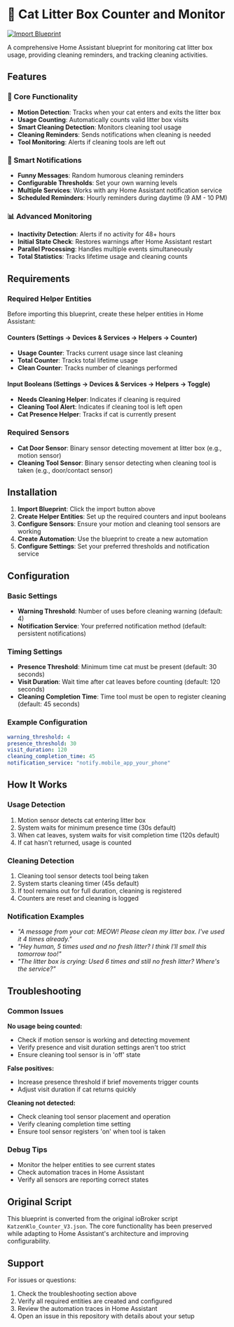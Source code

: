 # 🐾 Cat Litter Box Counter and Monitor

[![Import Blueprint](https://my.home-assistant.io/badges/blueprint_import.svg)](https://my.home-assistant.io/redirect/blueprint_import/?blueprint_url=https%3A//raw.githubusercontent.com/n3roGit/HomeAssistant/main/CatShitCounter/CatShitCounter.yaml)

A comprehensive Home Assistant blueprint for monitoring cat litter box usage, providing cleaning reminders, and tracking cleaning activities.

## Features

### 🎯 Core Functionality
- **Motion Detection**: Tracks when your cat enters and exits the litter box
- **Usage Counting**: Automatically counts valid litter box visits
- **Smart Cleaning Detection**: Monitors cleaning tool usage
- **Cleaning Reminders**: Sends notifications when cleaning is needed
- **Tool Monitoring**: Alerts if cleaning tools are left out

### 🔔 Smart Notifications
- **Funny Messages**: Random humorous cleaning reminders
- **Configurable Thresholds**: Set your own warning levels
- **Multiple Services**: Works with any Home Assistant notification service
- **Scheduled Reminders**: Hourly reminders during daytime (9 AM - 10 PM)

### 📊 Advanced Monitoring
- **Inactivity Detection**: Alerts if no activity for 48+ hours
- **Initial State Check**: Restores warnings after Home Assistant restart
- **Parallel Processing**: Handles multiple events simultaneously
- **Total Statistics**: Tracks lifetime usage and cleaning counts

## Requirements

### Required Helper Entities

Before importing this blueprint, create these helper entities in Home Assistant:

#### Counters (Settings → Devices & Services → Helpers → Counter)
- **Usage Counter**: Tracks current usage since last cleaning
- **Total Counter**: Tracks total lifetime usage  
- **Clean Counter**: Tracks number of cleanings performed

#### Input Booleans (Settings → Devices & Services → Helpers → Toggle)
- **Needs Cleaning Helper**: Indicates if cleaning is required
- **Cleaning Tool Alert**: Indicates if cleaning tool is left open
- **Cat Presence Helper**: Tracks if cat is currently present

### Required Sensors
- **Cat Door Sensor**: Binary sensor detecting movement at litter box (e.g., motion sensor)
- **Cleaning Tool Sensor**: Binary sensor detecting when cleaning tool is taken (e.g., door/contact sensor)

## Installation

1. **Import Blueprint**: Click the import button above
2. **Create Helper Entities**: Set up the required counters and input booleans
3. **Configure Sensors**: Ensure your motion and cleaning tool sensors are working
4. **Create Automation**: Use the blueprint to create a new automation
5. **Configure Settings**: Set your preferred thresholds and notification service

## Configuration

### Basic Settings
- **Warning Threshold**: Number of uses before cleaning warning (default: 4)
- **Notification Service**: Your preferred notification method (default: persistent notifications)

### Timing Settings
- **Presence Threshold**: Minimum time cat must be present (default: 30 seconds)
- **Visit Duration**: Wait time after cat leaves before counting (default: 120 seconds)  
- **Cleaning Completion Time**: Time tool must be open to register cleaning (default: 45 seconds)

### Example Configuration
```yaml
warning_threshold: 4
presence_threshold: 30
visit_duration: 120
cleaning_completion_time: 45
notification_service: "notify.mobile_app_your_phone"
```

## How It Works

### Usage Detection
1. Motion sensor detects cat entering litter box
2. System waits for minimum presence time (30s default)
3. When cat leaves, system waits for visit completion time (120s default)
4. If cat hasn't returned, usage is counted

### Cleaning Detection
1. Cleaning tool sensor detects tool being taken
2. System starts cleaning timer (45s default)
3. If tool remains out for full duration, cleaning is registered
4. Counters are reset and cleaning is logged

### Notification Examples
- *"A message from your cat: MEOW! Please clean my litter box. I've used it 4 times already."*
- *"Hey human, 5 times used and no fresh litter? I think I'll smell this tomorrow too!"*
- *"The litter box is crying: Used 6 times and still no fresh litter? Where's the service?"*

## Troubleshooting

### Common Issues

**No usage being counted:**
- Check if motion sensor is working and detecting movement
- Verify presence and visit duration settings aren't too strict
- Ensure cleaning tool sensor is in 'off' state

**False positives:**
- Increase presence threshold if brief movements trigger counts
- Adjust visit duration if cat returns quickly

**Cleaning not detected:**
- Check cleaning tool sensor placement and operation
- Verify cleaning completion time setting
- Ensure tool sensor registers 'on' when tool is taken

### Debug Tips
- Monitor the helper entities to see current states
- Check automation traces in Home Assistant
- Verify all sensors are reporting correct states

## Original Script

This blueprint is converted from the original ioBroker script `KatzenKlo_Counter_V3.json`. The core functionality has been preserved while adapting to Home Assistant's architecture and improving configurability.

## Support

For issues or questions:
1. Check the troubleshooting section above
2. Verify all required entities are created and configured
3. Review the automation traces in Home Assistant
4. Open an issue in this repository with details about your setup 